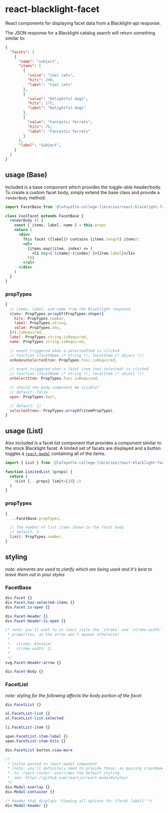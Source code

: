 react-blacklight-facet
======================

React components for displaying facet data from a Blacklight-api response.

The JSON response for a Blacklight catalog search will return something
similar to:

```json
{
  "facets": [
    {
      "name": "subject",
      "items": [
        {
          "value": "Cool cats",
          "hits": 290,
          "label": "Cool cats"
        },
        {
          "value": "Delightful dogs",
          "hits": 175,
          "label": "Delightful dogs"
        },
        {
          "value": "Fantastic ferrets",
          "hits": 76,
          "label": "Fantastic ferrets"
        }
      ],
      "label": "Subject",
    }
  ]
}
```

usage (Base)
-----------------

Included is a base component which provides the toggle-able header/body.
To create a custom facet body, simply extend the base class and provide
a `renderBody` method:

```jsx
import FacetBase from '@lafayette-college-libraries/react-blacklight-facet'

class CoolFacet extends FacetBase {
  renderBody () {
    const { items, label, name } = this.props
    return (
      <div>
        This facet ({label}) contains {items.length} items!:
        <ul>
          {items.map((item, index) => (
            <li key={`${name}-${index}`}>{item.label}</li>
          ))}
        </ul>
      </div>
    )
  }
}
```

### propTypes

```javascript
{
  // items, label, and name from the Blacklight response
  items: PropTypes.arrayOf(PropTypes.shape({
    hits: PropTypes.number,
    label: PropTypes.string,
    value: PropTypes.any,
  })).isRequired,
  label: PropTypes.string.isRequired,
  name: PropTypes.string.isRequired,

  // event triggered when a selectedItem is clicked
  // function (facetName /* string */, facetItem /* object */)
  onRemoveSelectedItem: PropTypes.func.isRequired,

  // event triggered when a facet item (not selected) is clicked
  // function (facetName /* string */, facetItem /* object */)
  onSelectItem: PropTypes.func.isRequired,

  // should the body component be visible?
  // default: false
  open: PropTypes.bool,

  // default: []
  selectedItems: PropTypes.arrayOf(itemPropType),
}
```

usage (List)
-----------------

Also included is a facet list component that provides a component similar
to the stock Blacklight facet. A limited set of facets are displayed and
a button toggles a [`react-modal`][react-modal] containing all of the items.

```javascript
import { List } from '@lafayette-college-libraries/react-blacklight-facet'

function LimitedList (props) {
  return (
    <List {...props} limit={10} />
  )
}
```

### propTypes

```javascript
{
  ...FacetBase.propTypes,

  // the number of list items shown in the facet body
  // default: 5
  limit: PropTypes.number,
}
```

styling
-------

_note: elements are used to clarify which are being used and it's best to
leave them out in your styles_

### FacetBase

```css
div.Facet {}
div.Facet.has-selected-items {}
div.Facet.is-open {}

div.Facet-Header {}
div.Facet-Header.is-open {}

/* note: you'll want to at least style the `stroke` and `stroke-width`
 * properties, as the arrow won't appear otherwise!
 *
 *   stroke: #1e1e1e;
 *   stroke-width: 2;
 *
 */
svg.Facet-Header-arrow {}

div.Facet-Body {}
```

### FacetList

_note: styling for the following affects the body portion of the facet_

```css
div.FacetList {}

ul.FacetList-list {}
ul.FacetList-list.selected

li.FacetList-item {}

span.FacetList-item-label {}
span.FacetList-item-hits {}

div.FacetList button.view-more

/*
 * styles passed to react-modal component
 * (note: you'll definitely need to provide these, as passing classNames
 *  to `react-router` overrides the default styling
 *  see: https://github.com/reactjs/react-modal#styles)
 */
div.Modal-overlay {}
div.Modal-container {}

/* header that displays "Viewing all options for {facet label}" */
div.Modal-header {}
```

[react-modal]: https://github.com/reactjs/react-modal
